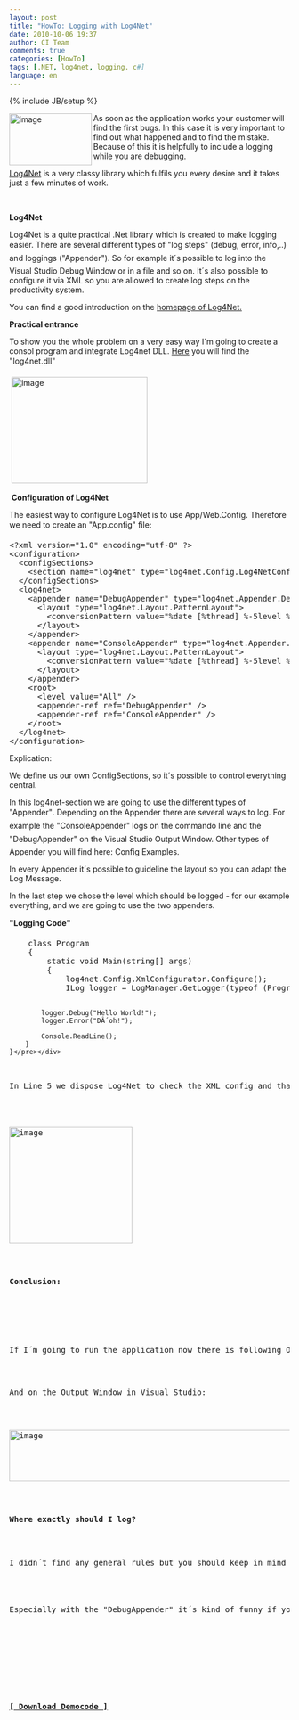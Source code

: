```yaml
---
layout: post
title: "HowTo: Logging with Log4Net"
date: 2010-10-06 19:37
author: CI Team
comments: true
categories: [HowTo]
tags: [.NET, log4net, logging. c#]
language: en
---
```

{% include JB/setup %}
<p><img border="0" alt="image" align="left" src="{{BASE_PATH}}/assets/wp-images-de/image-thumb701.png" width="148" height="93" />As soon as the application works your customer will find the first bugs. In this case it is very important to find out what happened and to find the mistake. Because of this it is helpfully to include a logging while you are debugging. </p>  <p><a href="http://logging.apache.org/log4net/download.html">Log4Net</a> is a very classy library which fulfils you every desire and it takes just a few minutes of work.</p> <!--more-->  <p>&#160;</p>  <p><b>Log4Net</b></p>  <p>Log4Net is a quite practical .Net library which is created to make logging easier. There are several different types of "log steps" (debug, error, info,..) and loggings ("Appender"). So for example it´s possible to log into the Visual Studio Debug Window or in a file and so on. It´s also possible to configure it via XML so you are allowed to create log steps on the productivity system.</p>  <p>You can find a good introduction on the <a href="http://logging.apache.org/log4net/release/manual/introduction.html">homepage of Log4Net.</a> </p>  <p><b>Practical entrance </b></p>  <p><b></b></p>  <p>To show you the whole problem on a very easy way I´m going to create a consol program and integrate Log4net DLL. <a href="http://logging.apache.org/log4net/download.html">Here</a> you will find the "log4net.dll"</p>  <p></p>  <p>&#160;<img border="0" alt="image" src="{{BASE_PATH}}/assets/wp-images-de/image-thumb702.png" width="244" height="191" /></p>  <p>&#160;<b>Configuration of Log4Net</b></p>  <p align="left">The easiest way to configure Log4Net is to use App/Web.Config. Therefore we need to create an "App.config" file: </p>  <p></p>  <div style="padding-bottom: 0px; margin: 0px; padding-left: 0px; padding-right: 0px; display: inline; float: none; padding-top: 0px" id="scid:812469c5-0cb0-4c63-8c15-c81123a09de7:62c5b207-e515-4818-82fb-9691775b938e" class="wlWriterEditableSmartContent"><pre name="code" class="xml">&lt;?xml version="1.0" encoding="utf-8" ?&gt;
&lt;configuration&gt;
  &lt;configSections&gt;
    &lt;section name="log4net" type="log4net.Config.Log4NetConfigurationSectionHandler, log4net"/&gt;
  &lt;/configSections&gt;
  &lt;log4net&gt;
    &lt;appender name="DebugAppender" type="log4net.Appender.DebugAppender" &gt;
      &lt;layout type="log4net.Layout.PatternLayout"&gt;
        &lt;conversionPattern value="%date [%thread] %-5level %logger [%property{NDC}] - %message%newline" /&gt;
      &lt;/layout&gt;
    &lt;/appender&gt;
    &lt;appender name="ConsoleAppender" type="log4net.Appender.ConsoleAppender"&gt;
      &lt;layout type="log4net.Layout.PatternLayout"&gt;
        &lt;conversionPattern value="%date [%thread] %-5level %logger [%property{NDC}] - %message%newline" /&gt;
      &lt;/layout&gt;
    &lt;/appender&gt;
    &lt;root&gt;
      &lt;level value="All" /&gt;
      &lt;appender-ref ref="DebugAppender" /&gt;
      &lt;appender-ref ref="ConsoleAppender" /&gt;
    &lt;/root&gt;
  &lt;/log4net&gt;
&lt;/configuration&gt;</pre></div>

<p></p>

<p>Explication:</p>

<p>We define us our own ConfigSections, so it´s possible to control everything central.</p>

<p>In this log4net-section we are going to use the different types of "Appender". Depending on the Appender there are several ways to log. For example the "ConsoleAppender" logs on the commando line and the "DebugAppender" on the Visual Studio Output Window. Other types of Appender you will find here: Config Examples.</p>

<p>In every Appender it´s possible to guideline the layout so you can adapt the Log Message. </p>

<p>In the last step we chose the level which should be logged - for our example everything, and we are going to use the two appenders.</p>

<p><b>"Logging Code" </b></p>

<div style="padding-bottom: 0px; margin: 0px; padding-left: 0px; padding-right: 0px; display: inline; float: none; padding-top: 0px" id="scid:812469c5-0cb0-4c63-8c15-c81123a09de7:40fbe398-29b7-4258-9310-4c0aa7000dc0" class="wlWriterEditableSmartContent"><pre name="code" class="c#">    class Program
    {
        static void Main(string[] args)
        {
            log4net.Config.XmlConfigurator.Configure();
            ILog logger = LogManager.GetLogger(typeof (Program));

            logger.Debug("Hello World!");
            logger.Error("DÂ´oh!");

            Console.ReadLine();
        }
    }</pre></div>

<p>In Line 5 we dispose Log4Net to check the XML config and than we get our Logger. The Logger has a method for every "Log Level".</p>

<p><img border="0" alt="image" src="{{BASE_PATH}}/assets/wp-images-de/image-thumb703.png" width="221" height="209" /></p>

<p><b>Conclusion: </b></p>

<p>If I´m going to run the application now there is following Output on the console: <img border="0" alt="image" src="{{BASE_PATH}}/assets/wp-images-de/image-thumb704.png" width="487" height="60" /></p>

<p>And on the Output Window in Visual Studio: </p>

<p><img border="0" alt="image" src="{{BASE_PATH}}/assets/wp-images-de/image-thumb705.png" width="509" height="92" /></p>

<p><b>Where exactly should I log? </b></p>

<p>I didn´t find any general rules but you should keep in mind that the sense of logging is to localise mistakes. So for example you could logout the parameter or "important calls from other services" and the output. With this it´s easier for you to get a feeling for the Code. </p>

<p>Especially with the "DebugAppender" it´s kind of funny if you press a button and you can see how the request walks to the levels and logg out the values. Nerd paradise. J</p>

<p></p>

<p></p>

<p><strong><a href="{{BASE_PATH}}/assets/files/democode/log4netintro/log4netintro.zip">[ Download Democode ]</a></strong></p>

